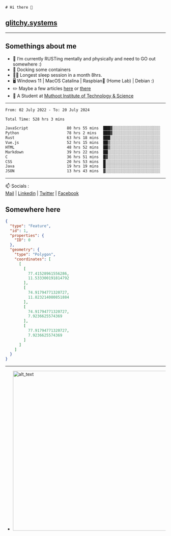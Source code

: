 ```
# Hi there 👋
```
## [glitchy.systems](https://glitchy.systems)
---

## Somethings about me



- 🌱 I’m currently RUSTing mentally and physically and need to GO out somewhere :)
- 🐋 Docking some containers
- 😶‍🌫️ Longest sleep session in a month 8hrs.
- 🖥️ Windows 11 | MacOS Catalina | Raspbian🥧 (Home Lab) | Debian :)
- ✏️ Maybe a few articles [here](https://medium.com/@advaithnarayanan8) or [there](https://medium.com/@advaithnarayanan8)
- 📑 A Student at [Muthoot Institute of Technology & Science](https://mgmits.ac.in/)



---

<!--START_SECTION:waka-->

```txt
From: 02 July 2022 - To: 20 July 2024

Total Time: 528 hrs 3 mins

JavaScript                 80 hrs 55 mins  ███▓░░░░░░░░░░░░░░░░░░░░░   15.33 %
Python                     78 hrs 2 mins   ███▓░░░░░░░░░░░░░░░░░░░░░   14.78 %
Rust                       63 hrs 18 mins  ███░░░░░░░░░░░░░░░░░░░░░░   11.99 %
Vue.js                     52 hrs 15 mins  ██▒░░░░░░░░░░░░░░░░░░░░░░   09.90 %
HTML                       48 hrs 52 mins  ██▒░░░░░░░░░░░░░░░░░░░░░░   09.25 %
Markdown                   39 hrs 22 mins  ██░░░░░░░░░░░░░░░░░░░░░░░   07.46 %
C                          36 hrs 51 mins  █▓░░░░░░░░░░░░░░░░░░░░░░░   06.98 %
CSS                        20 hrs 53 mins  █░░░░░░░░░░░░░░░░░░░░░░░░   03.96 %
Java                       19 hrs 19 mins  █░░░░░░░░░░░░░░░░░░░░░░░░   03.66 %
JSON                       13 hrs 43 mins  ▓░░░░░░░░░░░░░░░░░░░░░░░░   02.60 %
```

<!--END_SECTION:waka-->

---

📫 Socials :<br>
[Mail](mailto:advaith@glitchy.systems) | [Linkedin](https://www.linkedin.com/in/advaith-narayanan-a72152214/) | [Twitter](https://twitter.com/advaithnarayan) | [Facebook](https://screenmessage.com/qinq)

## Somewhere here

```geojson
{
  "type": "Feature",
  "id": 1,
  "properties": {
    "ID": 0
  },
  "geometry": {
    "type": "Polygon",
    "coordinates": [
      [
        [
          77.41528961556286,
          11.533300191814792
        ],
        [
          74.91794771320727,
          11.823214080851884
        ],
        [
          74.91794771320727,
          7.9236625574369
        ],
        [
          77.91794771320727,
          7.9236625574369
        ]
      ]
    ]
  }
}
```


--- 
- [<img alt="alt_text" width="500px" src="https://valid.x86.fr/cache/banner/xv24bv-6.png" />](https://valid.x86.fr/xv24bv)


